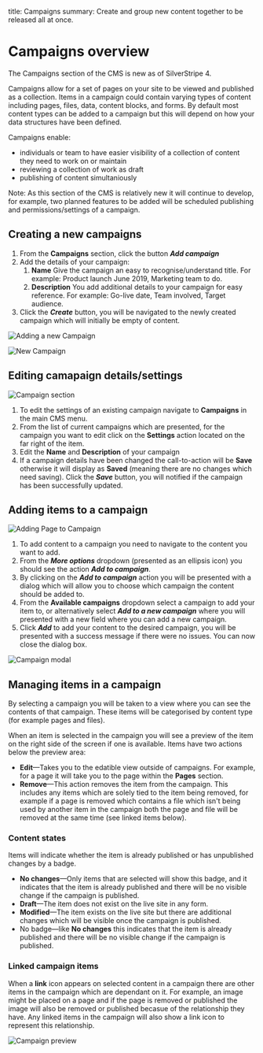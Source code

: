 title: Campaigns
summary: Create and group new content together to be released all at once.

# Campaigns overview

The Campaigns section of the CMS is new as of SilverStripe 4.

Campaigns allow for a set of pages on your site to be viewed and published as a collection. Items in a campaign could contain varying types of content including pages, files, data, content blocks, and forms. By default most content types can be added to a campaign but this will depend on how your data structures have been defined.

Campaigns enable:
* individuals or team to have easier visibility of a collection of content they need to work on or maintain
* reviewing a collection of work as draft
* publishing of content simultaniously 

Note: As this section of the CMS is relatively new it will continue to develop, for example, two planned features to be added will be scheduled publishing and permissions/settings of a campaign.


## Creating a new campaigns

1. From the **Campaigns** section, click the button ***Add campaign***
2. Add the details of your campaign:
	1. **Name** Give the campaign an easy to recognise/understand title. For example: Product launch June 2019, Marketing team to do.
	2. **Description** You add additional details to your campaign for easy reference. For example: Go-live date, Team involved, Target audience.
3. Click the ***Create*** button, you will be navigated to the newly created campaign which will initially be empty of content. 

![Adding a new Campaign](/_images/campaigns-section.png)

![New Campaign](/_images/new-campaign.png)

## Editing camapaign details/settings

![Campaign section](/_images/campaign-gridfield.png)

1. To edit the settings of an existing campaign navigate to **Campaigns** in the main CMS menu. 
2. From the list of current campaigns which are presented, for the campaign you want to edit click on the **Settings** action located on the far right of the item.
3. Edit the **Name** and **Description** of your campaign
4. If a campaign details have been changed the call-to-action will be **Save** otherwise it will display as **Saved** (meaning there are no changes which need saving). Click the ***Save*** button, you will notified if the campaign has been successfully updated.  

## Adding items to a campaign

![Adding Page to Campaign](/_images/add-to-campaign.png)

1. To add content to a campaign you need to navigate to the content you want to add.
2. From the ***More options*** dropdown (presented as an ellipsis icon) you should see the action ***Add to campaign***.
3. By clicking on the ***Add to campaign*** action you will be presented with a dialog which will allow you to choose which campaign the content should be added to.
4. From the **Available campaigns** dropdown select a campaign to add your item to, or alternatively select ***Add to a new campaign*** where you will presented with a new field where you can add a new campaign.
5. Click ***Add*** to add your content to the desired campaign, you will be presented with a success message if there were no issues. You can now close the dialog box.

![Campaign modal](/_images/campaign-modal.png)

## Managing items in a campaign

By selecting a campaign you will be taken to a view where you can see the contents of that campaign. These items will be categorised by content type (for example pages and files). 

When an item is selected in the campaign you will see a preview of the item on the right side of the screen if one is available. Items have two actions below the preview area:
 * **Edit**—Takes you to the edatible view outside of campaigns. For example, for a page it will take you to the page within the **Pages** section.
 * **Remove**—This action removes the item from the campaign. This includes any items which are solely tied to the item being removed, for example if a page is removed which contains a file which isn't being used by another item in the campaign both the page and file will be removed at the same time (see linked items below).
 
 ### Content states
 Items will indicate whether the item is already published or has unpublished changes by a badge.
  * **No changes**—Only items that are selected will show this badge, and it indicates that the item is already published and there will be no visible change if the campaign is published.
  * **Draft**—The item does not exist on the live site in any form.
  * **Modified**—The item exists on the live site but there are additional changes which will be visible once the campaign is published.
  * No badge—like **No changes** this indicates that the item is already published and there will be no visible change if the campaign is published.
 
 ### Linked campaign items
 
When a **link** icon appears on selected content in a campaign there are other items in the campaign which are dependant on it. For example, an image might be placed on a page and if the page is removed or published the image will also be removed or published becasue of the relationship they have. Any linked items in the campaign will also show a link icon to represent this relationship.

![Campaign preview](/_images/preview-campaign.png)


